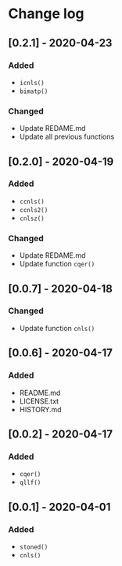 # Change log

## [0.2.1] - 2020-04-23

### Added
- `icnls()`
- `bimatp()`

### Changed
- Update REDAME.md
- Update all previous functions

## [0.2.0] - 2020-04-19

### Added
- `ccnls()`
- `ccnls2()`
- `cnlsz()`

### Changed
- Update REDAME.md
- Update function `cqer()`

## [0.0.7] - 2020-04-18

### Changed
- Update function `cnls()`

## [0.0.6] - 2020-04-17

### Added
- README.md
- LICENSE.txt
- HISTORY.md

## [0.0.2] - 2020-04-17

### Added
- `cqer()`
- `qllf()`

## [0.0.1] - 2020-04-01

### Added
- `stoned()`
- `cnls()`